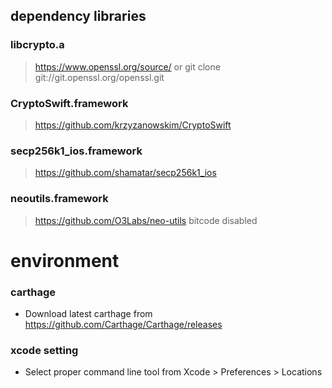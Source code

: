 ## dependency libraries

### libcrypto.a
> https://www.openssl.org/source/ or git clone git://git.openssl.org/openssl.git

### CryptoSwift.framework
>https://github.com/krzyzanowskim/CryptoSwift

### secp256k1_ios.framework
>https://github.com/shamatar/secp256k1_ios

### neoutils.framework
>https://github.com/O3Labs/neo-utils
>bitcode disabled

# environment
### carthage
* Download latest carthage from https://github.com/Carthage/Carthage/releases
### xcode setting
* Select proper command line tool from Xcode > Preferences > Locations 

